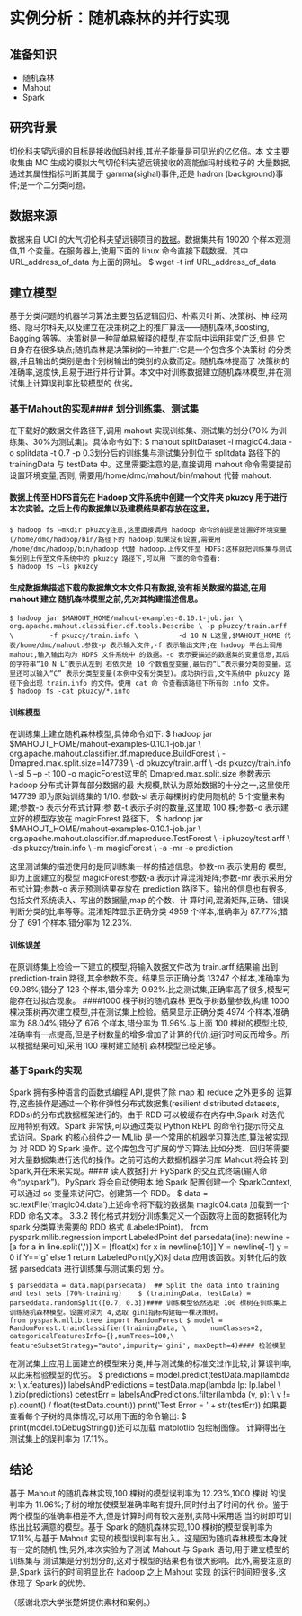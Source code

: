 # 实例分析：随机森林的并行实现


## 准备知识

* 随机森林
* Mahout
* Spark

## 研究背景
切伦科夫望远镜的目标是接收伽玛射线,其光子能量是可见光的亿亿倍。本 文主要收集由 MC 生成的模拟大气切伦科夫望远镜接收的高能伽玛射线粒子的 大量数据,通过其属性指标判断其属于 gamma(sighal)事件,还是 hadron (background)事件;是一个二分类问题。

## 数据来源

数据来自 UCI 的大气切伦科夫望远镜项目的[数据](http://archive.ics.uci.edu/ml/machine-learning-databases/magic/magic04.data)。数据集共有 19020 个样本观测值,11 个变量。在服务器上,使用下面的 linux 命令直接下载数据。其中 URL_address_of_data 为上面的网址。
	$ wget -t inf URL_address_of_data


## 建立模型
基于分类问题的机器学习算法主要包括逻辑回归、朴素贝叶斯、决策树、神 经网络、隐马尔科夫,以及建立在决策树之上的推广算法——随机森林,Boosting, Bagging 等等。决策树是一种简单易解释的模型,在实际中运用非常广泛,但是 它自身存在很多缺点;随机森林是决策树的一种推广:它是一个包含多个决策树
的分类器,并且输出的类别是由个别树输出的类别的众数而定。随机森林提高了 决策树的准确率,速度快,且易于进行并行计算。本文中对训练数据建立随机森林模型,并在测试集上计算误判率比较模型的 优劣。
### 基于Mahout的实现#### 划分训练集、测试集
在下载好的数据文件路径下,调用 mahout 实现训练集、测试集的划分(70% 为训练集、30%为测试集)。具体命令如下:
	$ mahout splitDataset -i magic04.data -o splitdata -t 0.7 -p 0.3划分后的训练集与测试集分别位于 splitdata 路径下的 trainingData 与 testData 中。这里需要注意的是,直接调用 mahout 命令需要提前设置环境变量,否则, 需要用/home/dmc/mahout/bin/mahout 代替 mahout.
#### 数据上传至 HDFS首先在 Hadoop 文件系统中创建一个文件夹 pkuzcy 用于进行本次实验。之后上传的数据集以及建模结果都存放在这里。
	$ hadoop fs –mkdir pkuzcy注意,这里直接调用 hadoop 命令的前提是设置好环境变量 (/home/dmc/hadoop/bin/路径下的 hadoop)如果没有设置,需要用 /home/dmc/hadoop/bin/hadoop 代替 hadoop.上传文件至 HDFS:这样就把训练集与测试集分别上传至文件系统中的 pkuzcy 路径下,可以用 下面的命令查看:
	$ hadoop fs –ls pkuzcy
#### 生成数据集描述下载的数据集文本文件只有数据,没有相关数据的描述,在用 mahout 建立 随机森林模型之前,先对其构建描述信息。

	$ hadoop jar $MAHOUT_HOME/mahout-examples-0.10.1-job.jar \ 		  org.apache.mahout.classifier.df.tools.Describe \ -p pkuzcy/train.arff \		  -f pkuzcy/train.info \		  -d 10 N L这里,$MAHOUT_HOME 代表/home/dmc/mahout.参数-p 表示输入文件,-f 表示输出文件;在 hadoop 平台上调用 mahout,输入输出均为 HDFS 文件系统中 的数据。-d 表示要描述的数据集的变量信息,其后的字符串“10 N L”表示从左到 右依次是 10 个数值型变量,最后的“L”表示要分类的变量。这里还可以输入“C” 表示分类型变量(本例中没有分类型)。成功执行后,文件系统中 pkuzcy 路径下会出现 train.info 的文件。使用 cat 命 令查看该路径下所有的 info 文件。
	$ hadoop fs -cat pkuzcy/*.info


#### 训练模型
在训练集上建立随机森林模型,具体命令如下:
	$ hadoop jar $MAHOUT_HOME/mahout-examples-0.10.1-job.jar \ 	     org.apache.mahout.classifier.df.mapreduce.BuildForest \		 -Dmapred.max.split.size=147739 \ -d pkuzcy/train.arff \		 -ds pkuzcy/train.info \		 -sl 5 –p -t 100 -o magicForest这里的 Dmapred.max.split.size 参数表示 hadoop 分布式计算每部分数据的最 大规模,默认为原始数据的十分之一,这里使用 147739 即为原始训练集的 1/10. 参数-sl 表示每棵树的使用随机的 5 个变量来构建;参数-p 表示分布式计算;参 数-t 表示子树的数量,这里取 100 棵;参数-o 表示建立好的模型存放在 magicForest 路径下。
	$ hadoop jar $MAHOUT_HOME/mahout-examples-0.10.1-job.jar \ 		org.apache.mahout.classifier.df.mapreduce.TestForest \ -i pkuzcy/test.arff \		-ds pkuzcy/train.info \		-m magicForest \		-a -mr -o prediction

这里测试集的描述使用的是同训练集一样的描述信息。参数-m 表示使用的 模型,即为上面建立的模型 magicForest;参数-a 表示计算混淆矩阵;参数-mr 表示采用分布式计算;参数-o 表示预测结果存放在 prediction 路径下。输出的信息也有很多,包括文件系统读入、写出的数据量,map 的个数、计 算时间,混淆矩阵,正确、错误判断分类的比率等等。混淆矩阵显示正确分类 4959 个样本,准确率为 87.77%;错分了 691 个样本,错分率为 12.23%.
#### 训练误差
在原训练集上检验一下建立的模型,将输入数据文件改为 train.arff,结果输 出到 prediction-train 路径,其余参数不变。结果显示正确分类 13247 个样本,准确率为 99.08%;错分了 123 个样本,错分率为 0.92%.比之测试集,正确率高了很多,模型可能存在过拟合现象。
####1000 棵子树的随机森林
更改子树数量参数,构建 1000 棵决策树再次建立模型,并在测试集上检验。结果显示正确分类 4974 个样本,准确率为 88.04%;错分了 676 个样本,错分率为
11.96%.与上面 100 棵树的模型比较,准确率有一点提高,但是子树数量的增多增加了计算的代价,运行时间反而增多。所以根据结果可知,采用 100 棵树建立随机 森林模型已经足够。

### 基于Spark的实现

Spark 拥有多种语言的函数式编程 API,提供了除 map 和 reduce 之外更多的 运算符,这些操作是通过一个称作弹性分布式数据集(resilient distributed datasets, RDDs)的分布式数据框架进行的。由于 RDD 可以被缓存在内存中,Spark 对迭代 应用特别有效。Spark 非常快,可以通过类似 Python REPL 的命令行提示符交互 式访问。Spark 的核心组件之一 MLlib 是一个常用的机器学习算法库,算法被实现为 对 RDD 的 Spark 操作。这个库包含可扩展的学习算法,比如分类、回归等需要 对大量数据集进行迭代的操作。之前可选的大数据机器学习库 Mahout,将会转 到 Spark,并在未来实现。#### 读入数据打开 PySpark 的交互式终端(输入命令“pyspark”)。PySpark 将会自动使用本 地 Spark 配置创建一个 SparkContext,可以通过 sc 变量来访问它。创建第一个 RDD。	$ data = sc.textFile(‘magic04.data’)上述命令将下载的数据集 magic04.data 加载到一个 RDD 命名文本。 3.3.2 转化格式并划分训练集定义一个函数将上面的数据转化为 spark 分类算法需要的 RDD 格式 (LabeledPoint)。	from pyspark.mllib.regression import LabeledPoint 	def parsedata(line):		newline = [a for a in line.split(',')] 		X = [float(x) for x in newline[:10]]		Y = newline[-1]		y = 0 if Y=='g' else 1	    return LabeledPoint(y,X)对 data 应用该函数。对转化后的数据 parseddata 进行训练集与测试集的划 分。

	$ parseddata = data.map(parsedata)	## Split the data into training and test sets (70%-training)	$ (trainingData, testData) = parseddata.randomSplit([0.7, 0.3])#### 训练模型依然选取 100 棵树在训练集上训练随机森林模型。设置树深为 4,选取 gini指标构建每一棵决策树。
	from pyspark.mllib.tree import RandomForest	$ model = RandomForest.trainClassifier(trainingData, \		numClasses=2, categoricalFeaturesInfo={},numTrees=100,\ 		featureSubsetStrategy="auto",impurity='gini', maxDepth=4)#### 检验模型
在测试集上应用上面建立的模型来分类,并与测试集的标准交过作比较,计算误判率,以此来检验模型的优劣。	$ predictions = model.predict(testData.map(lambda x: \ x.features))	labelsAndPredictions = testData.map(lambda lp: lp.label \ ).zip(predictions)	cetestErr = labelsAndPredictions.filter(lambda (v, p): \ v != p).count() / 				float(testData.count())	print('Test Error = ' + str(testErr))  如果要查看每个子树的具体情况,可以用下面的命令输出:
	$ print(model.toDebugString())还可以加载 matplotlib 包绘制图像。 计算得出在测试集上的误判率为 17.11%。

## 结论
基于 Mahout 的随机森林实现,100 棵树的模型误判率为 12.23%,1000 棵树 的误判率为 11.96%;子树的增加使模型准确率略有提升,同时付出了时间的代 价。鉴于两个模型的准确率相差不大,但是计算时间有较大差别,实际中采用适 当的树即可训练出比较满意的模型。基于 Spark 的随机森林实现,100 棵树的模型误判率为 17.11%,与基于 Mahout 实现的模型误判率有出入。这是因为随机森林模型本身就有一定的随机
性;另外,本次实验为了测试 Mahout 与 Spark 语句,用于建立模型的训练集与 测试集是分别划分的,这对于模型的结果也有很大影响。此外,需要注意的是,Spark 运行的时间明显比在 hadoop 之上 Mahout 实现 的运行时间短很多,这体现了 Spark 的优势。

（感谢北京大学张楚妍提供素材和案例。）
